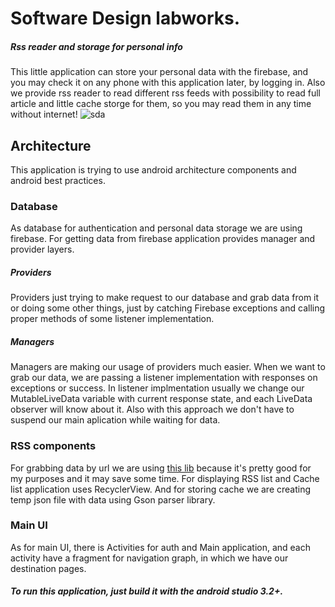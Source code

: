# Software Design labworks. #
##### Rss reader and storage for personal info #####
This little application can store your personal data with the firebase, and you may check it on any phone with this application later, by logging in. Also we provide rss reader to read different rss feeds with possibility to read full article and little cache storge for them, so you may read them in any time without internet!
![sda](http://i63.tinypic.com/otqazd.jpg)
## Architecture ##
This application is trying to use android architecture components and android best practices.
### Database ###
 As database for authentication and personal data storage we are using firebase. For getting data from firebase application provides manager and provider layers. 
 ##### Providers #####
 Providers just trying to make request to our database and grab data from it or doing some other things, just by catching Firebase exceptions and calling proper methods of some listener implementation.
 ##### Managers #####
 Managers are making our usage of providers much easier. When we want to grab our data, we are passing a listener implementation with responses on exceptions or success. In listener implmentation usually we change our MutableLiveData variable with current response state, and each LiveData observer will know about it. Also with this approach we don't have to suspend our main aplication while waiting for data.
 ### RSS components ###
 For grabbing data by url we are using [this lib](https://github.com/prof18/RSS-Parser) because it's pretty good for my purposes and it may save some time. For displaying RSS list and Cache list application uses RecyclerView. And for storing cache we are creating temp json file with data using Gson parser library.
 ### Main UI ###
 As for main UI, there is Activities for auth and Main application, and each activity have a fragment for navigation graph, in which we have our destination pages.

##### To run this application, just build it with the android studio 3.2+. #####
